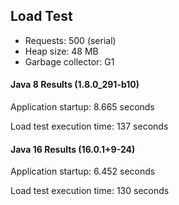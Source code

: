 ## Load Test

* Requests: 500 (serial)
* Heap size: 48 MB
* Garbage collector: G1

#### Java 8 Results (1.8.0_291-b10)
Application startup: 8.665 seconds

Load test execution time: 137 seconds

#### Java 16 Results (16.0.1+9-24)
Application startup: 6.452 seconds

Load test execution time: 130 seconds